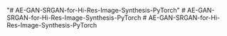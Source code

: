 "# AE-GAN-SRGAN-for-Hi-Res-Image-Synthesis-PyTorch" 
#   A E - G A N - S R G A N - f o r - H i - R e s - I m a g e - S y n t h e s i s - P y T o r c h  
 #   A E - G A N - S R G A N - f o r - H i - R e s - I m a g e - S y n t h e s i s - P y T o r c h  
 
